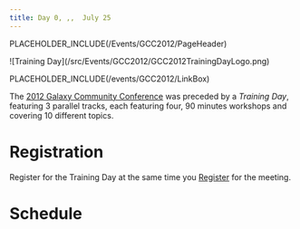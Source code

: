 ```yaml
---
title: Day 0, ,,  July 25
---
```

PLACEHOLDER_INCLUDE(/Events/GCC2012/PageHeader)

<div class='left'>![Training Day](/src/Events/GCC2012/GCC2012TrainingDayLogo.png)</div>



PLACEHOLDER_INCLUDE(/events/GCC2012/LinkBox)

The [2012 Galaxy Community Conference](/src/events/GCC2012/index.md) was preceded by a *Training Day*, featuring 3 parallel tracks, each featuring four, 90 minutes workshops and covering 10 different topics.

# Registration

Register for the Training Day at the same time you [Register](/src/Events/GCC2012/Register/index.md) for the meeting.  

# Schedule

